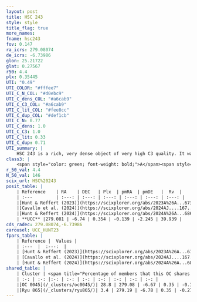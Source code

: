 ```yaml
---
layout: post
title: HSC 243
style: style
title_flag: true
more_names: 
fname: hsc243
fov: 0.147
ra_icrs: 279.08074
de_icrs: -6.73986
glon: 25.21722
glat: 0.27567
r50: 4.4
plx: 0.35445
UTI: "0.49"
UTI_COLOR: "#fffee7"
UTI_C_N_COL: "#d0ebc9"
UTI_C_dens_COL: "#a6cab9"
UTI_C_C3_COL: "#a6cab9"
UTI_C_lit_COL: "#fee8cc"
UTI_C_dup_COL: "#def1cb"
UTI_C_N: 0.77
UTI_C_dens: 1.0
UTI_C_C3: 1.0
UTI_C_lit: 0.33
UTI_C_dup: 0.71
UTI_summary: |
    HSC 243 is a rich, very dense object of very high C3 quality. It was recently reported in the literature.<br><br>This is likely a unique object, which shares a moderate percentage of members with at least one previously reported entry.
class3: |
    <span style="color: green; font-weight: bold;">A</span><span style="color: green; font-weight: bold;">A</span>
r_50_val: 4.4
N_50_val: 146
scix_url: HSC%20243
posit_table: |
    | Reference    | RA    | DEC   | Plx  | pmRA  | pmDE   |  Rv  |
    | :---         | :---: | :---: | :---: | :---: | :---: | :---: |
    |[Hunt & Reffert (2023)](https://scixplorer.org/abs/2023A%26A...673A.114H) | 279.073 | -6.763 | 0.354 | -0.136 | -2.243 | 95.009 |
    |[Cavallo et al. (2024)](https://scixplorer.org/abs/2024AJ....167...12C) | 279.084 | -6.726 | 0.355 | -- | -- | -- |
    |[Hunt & Reffert (2024)](https://scixplorer.org/abs/2024A%26A...686A..42H) | 279.073 | -6.763 | 0.354 | -0.136 | -2.243 | 95.009 |
    | **UCC** |279.081 | -6.74 | 0.354 | -0.139 | -2.245 | 39.939 | 
cds_radec: 279.08074,-6.73986
carousel: UCC_HUNT23
fpars_table: |
    | Reference |  Values |
    | :---  |  :---:  |
    | [Hunt & Reffert (2023)](https://scixplorer.org/abs/2023A%26A...673A.114H) | `AV50=4.502, diffAV50=3.038, MOD50=12.063, logAge50=7.09` |
    | [Cavallo et al. (2024)](https://scixplorer.org/abs/2024AJ....167...12C) | `AV50=4.55, dMod50=12.36, logAge50=6.87, [Fe/H]50=0.43` |
    | [Hunt & Reffert (2024)](https://scixplorer.org/abs/2024A%26A...686A..42H) | `MassJ=2593.69` |
shared_table: |
    | Cluster | <span title="Percentage of members that this OC shares with the ones listed">%</span>   | RA   | DEC   | Plx   | pmRA  | pmDE  | Rv | UTI |
    | :-: | :-: |:-: | :-: | :-: | :-: | :-: | :-: | :-: |
    |[OC 0045](/_clusters/oc0045/)| 28.8 | 279.08 | -6.67 | 0.35 | -0.15 | -2.2 | -- |0.49 |
    |[Ryu 865](/_clusters/ryu865/)| 3.4 | 279.19 | -6.78 | 0.35 | -0.27 | -2.24 | -- |0.22 |
---
```

